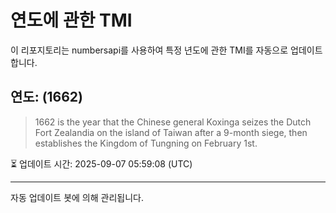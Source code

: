 
# 연도에 관한 TMI

이 리포지토리는 numbersapi를 사용하여 특정 년도에 관한 TMI를 자동으로 업데이트합니다.

## 연도: (1662)
> 1662 is the year that the Chinese general Koxinga seizes the Dutch Fort Zealandia on the island of Taiwan after a 9-month siege, then establishes the Kingdom of Tungning on February 1st.

⏳ 업데이트 시간: 2025-09-07 05:59:08 (UTC)

---
자동 업데이트 봇에 의해 관리됩니다.
